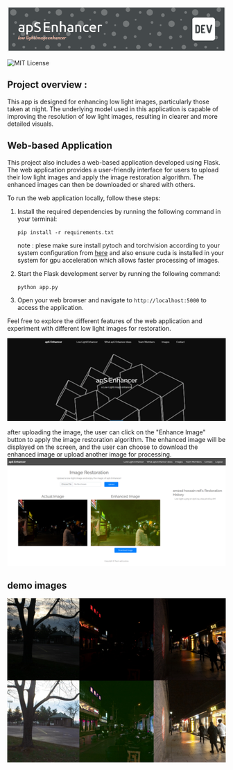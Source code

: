 

![alt text](static/images/github-header-image.png)

![MIT License](https://img.shields.io/badge/License-MIT-blue.svg)


## Project overview : 

This app is designed for enhancing low light images, particularly those taken at night. The underlying model used in this application is capable of improving the resolution of low light images, resulting in clearer and more detailed visuals.

## Web-based Application

This project also includes a web-based application developed using Flask. The web application provides a user-friendly interface for users to upload their low light images and apply the image restoration algorithm. The enhanced images can then be downloaded or shared with others.

To run the web application locally, follow these steps:

1. Install the required dependencies by running the following command in your terminal:
    ```
    pip install -r requirements.txt
    ```
   note : plese make sure install pytoch and torchvision according to your system configuration from [here](https://pytorch.org/get-started/locally/) and also ensure cuda is installed in your system for gpu acceleration which allows faster processing of images. 

2. Start the Flask development server by running the following command:
    ```
    python app.py
    ```

3. Open your web browser and navigate to `http://localhost:5000` to access the application.

Feel free to explore the different features of the web application and experiment with different low light images for restoration.

![alt text](<static/img/Screenshot 2024-03-30 143832.png>)

after uploading the image, the user can click on the "Enhance Image" button to apply the image restoration algorithm. The enhanced image will be displayed on the screen, and the user can choose to download the enhanced image or upload another image for processing.
![alt text](static/img/dash.png)


## demo images  

![alt text](static/img/results.jpg)
